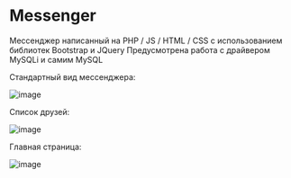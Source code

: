 # Messenger
Мессенджер написанный на PHP / JS / HTML / CSS с использованием библиотек Bootstrap и JQuery
Предусмотрена работа с драйвером MySQLi и самим MySQL

Стандартный вид мессенджера:

![image](https://github.com/Smeruxa/Messenger/assets/57842015/a5127034-43f4-4e93-a613-d38c5f69774d)

Список друзей:

![image](https://github.com/Smeruxa/Messenger/assets/57842015/a3bd1793-04b8-4812-8e9e-9e6c24ffb80d)

Главная страница:

![image](https://github.com/Smeruxa/Messenger/assets/57842015/0741e850-ac3d-4760-b728-707b333b2487)

